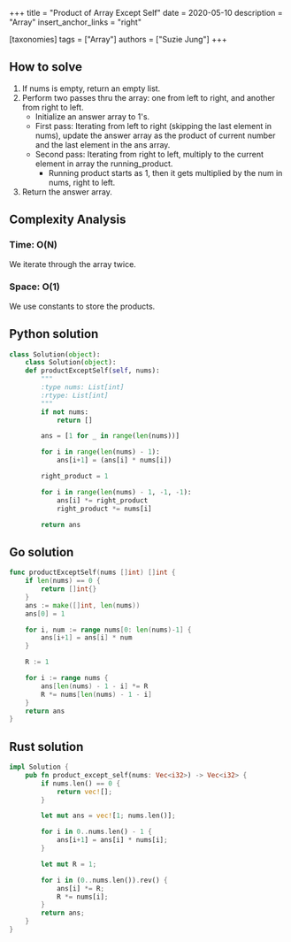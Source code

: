 +++
title = "Product of Array Except Self"
date = 2020-05-10
description = "Array"
insert_anchor_links = "right"

[taxonomies]
tags = ["Array"]
authors = ["Suzie Jung"]
+++

## How to solve

1. If nums is empty, return an empty list.
2. Perform two passes thru the array: one from left to right, and another from right to left.
    * Initialize an answer array to 1's.
    * First pass: Iterating from left to right (skipping the last element in nums), update the answer array as the product of current number and the last element in the ans array.
    * Second pass: Iterating from right to left, multiply to the current element in array the running_product.
        * Running product starts as 1, then it gets multiplied by the num in nums, right to left.
3. Return the answer array.

## Complexity Analysis

### Time: O(N)

We iterate through the array twice.

### Space: O(1)

We use constants to store the products.

## Python solution

```python
class Solution(object):
    class Solution(object):
    def productExceptSelf(self, nums):
        """
        :type nums: List[int]
        :rtype: List[int]
        """
        if not nums:
            return []

        ans = [1 for _ in range(len(nums))]

        for i in range(len(nums) - 1):
            ans[i+1] = (ans[i] * nums[i])

        right_product = 1

        for i in range(len(nums) - 1, -1, -1):
            ans[i] *= right_product
            right_product *= nums[i]

        return ans
```

## Go solution

```go
func productExceptSelf(nums []int) []int {
    if len(nums) == 0 {
        return []int{}
    }
    ans := make([]int, len(nums))
    ans[0] = 1

    for i, num := range nums[0: len(nums)-1] {
        ans[i+1] = ans[i] * num
    }

    R := 1

    for i := range nums {
        ans[len(nums) - 1 - i] *= R
        R *= nums[len(nums) - 1 - i]
    }
    return ans
}
```

## Rust solution

```rust
impl Solution {
    pub fn product_except_self(nums: Vec<i32>) -> Vec<i32> {
        if nums.len() == 0 {
            return vec![];
        }

        let mut ans = vec![1; nums.len()];

        for i in 0..nums.len() - 1 {
            ans[i+1] = ans[i] * nums[i];
        }

        let mut R = 1;

        for i in (0..nums.len()).rev() {
            ans[i] *= R;
            R *= nums[i];
        }
        return ans;
    }
}
```
